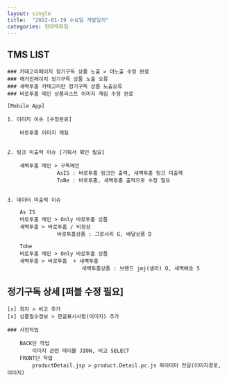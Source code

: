 ```yaml
---
layout: single
title:  "2022-01-19 수요일 개발일지"
categories: 현대백화점
---
```

## TMS LIST

    ### 카테고리페이지 정기구독 상품 노출 > 미노출 수정 완료
    ### 매거진페이지 정기구독 상품 노출 오류
    ### 새벽투홈 카테고리란 정기구독 상품 노출오류
    ### 바로투홈 메인 상품리스트 이미지 깨짐 수정 완료

    [Mobile App]

    1. 이미지 이슈 [수정완료]

        바로투홈 이미지 깨짐


    2. 링크 미출력 이슈 [기획서 확인 필요]

        새벽투홈 메인 > 구독메인
                    AsIS : 바로투홈 링크만 출력, 새벽투홈 링크 미출력 
                    ToBe : 바로투홈, 새벽투홈 출력으로 수정 필요
    

    3. 데이터 미출력 이슈

        As IS
        바로투홈 메인 > Only 바로투홈 상품
        새벽투홈 > 바로투홈 / 비정상
                    바로투홈상품 : 그로서리 G, 배달상품 D

        Tobe
        바로투홈 메인 > Only 바로투홈 상품
        새벽투홈 > 바로투홈  + 새벽투홈
                            새벽투홈상품 : 브랜드 jmj(샐러) O, 새벽배송 S


## 정기구독 상세 [퍼블 수정 필요]

    [x] 회차 > 비고 추가
    [x] 상품필수정보 > 한글표시사항(이미지) 추가

    ### 사전작업

        BACK단 작업
            이미지 관련 테이블 JION, 비고 SELECT
        FRONT단 작업
            productDetail.jsp > product.Detail.pc.js 파라미터 전달(이미지경로, 이미지)

